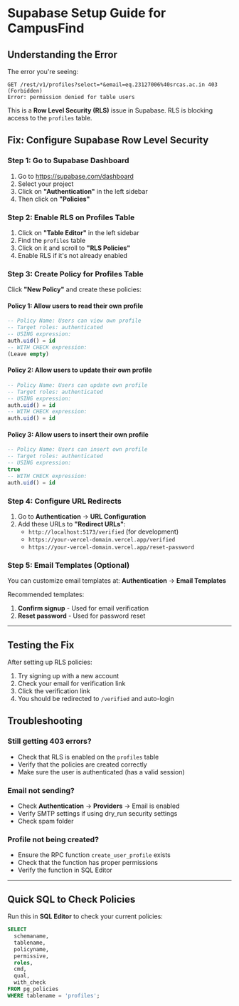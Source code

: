 # Supabase Setup Guide for CampusFind

## Understanding the Error

The error you're seeing:
```
GET /rest/v1/profiles?select=*&email=eq.23127006%40srcas.ac.in 403 (Forbidden)
Error: permission denied for table users
```

This is a **Row Level Security (RLS)** issue in Supabase. RLS is blocking access to the `profiles` table.

## Fix: Configure Supabase Row Level Security

### Step 1: Go to Supabase Dashboard
1. Go to https://supabase.com/dashboard
2. Select your project
3. Click on **"Authentication"** in the left sidebar
4. Then click on **"Policies"**

### Step 2: Enable RLS on Profiles Table
1. Click on **"Table Editor"** in the left sidebar
2. Find the `profiles` table
3. Click on it and scroll to **"RLS Policies"**
4. Enable RLS if it's not already enabled

### Step 3: Create Policy for Profiles Table

Click **"New Policy"** and create these policies:

#### Policy 1: Allow users to read their own profile
```sql
-- Policy Name: Users can view own profile
-- Target roles: authenticated
-- USING expression:
auth.uid() = id
-- WITH CHECK expression:
(Leave empty)
```

#### Policy 2: Allow users to update their own profile
```sql
-- Policy Name: Users can update own profile
-- Target roles: authenticated
-- USING expression:
auth.uid() = id
-- WITH CHECK expression:
auth.uid() = id
```

#### Policy 3: Allow users to insert their own profile
```sql
-- Policy Name: Users can insert own profile
-- Target roles: authenticated
-- USING expression:
true
-- WITH CHECK expression:
auth.uid() = id
```

### Step 4: Configure URL Redirects

1. Go to **Authentication** → **URL Configuration**
2. Add these URLs to **"Redirect URLs"**:
   - `http://localhost:5173/verified` (for development)
   - `https://your-vercel-domain.vercel.app/verified`
   - `https://your-vercel-domain.vercel.app/reset-password`

### Step 5: Email Templates (Optional)

You can customize email templates at:
**Authentication** → **Email Templates**

Recommended templates:
1. **Confirm signup** - Used for email verification
2. **Reset password** - Used for password reset

---

## Testing the Fix

After setting up RLS policies:

1. Try signing up with a new account
2. Check your email for verification link
3. Click the verification link
4. You should be redirected to `/verified` and auto-login

## Troubleshooting

### Still getting 403 errors?
- Check that RLS is enabled on the `profiles` table
- Verify that the policies are created correctly
- Make sure the user is authenticated (has a valid session)

### Email not sending?
- Check **Authentication** → **Providers** → Email is enabled
- Verify SMTP settings if using dry_run security settings
- Check spam folder

### Profile not being created?
- Ensure the RPC function `create_user_profile` exists
- Check that the function has proper permissions
- Verify the function in SQL Editor

---

## Quick SQL to Check Policies

Run this in **SQL Editor** to check your current policies:

```sql
SELECT 
  schemaname,
  tablename,
  policyname,
  permissive,
  roles,
  cmd,
  qual,
  with_check
FROM pg_policies 
WHERE tablename = 'profiles';
```

